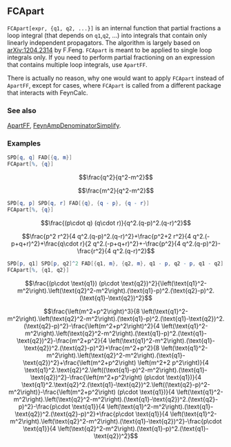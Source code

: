 ## FCApart

`FCApart[expr, {q1, q2, ...}]` is an internal function that partial fractions a loop integral (that depends on `q1`,`q2`, ...) into integrals that contain only linearly independent propagators. The algorithm is largely based on [arXiv:1204.2314](https://arxiv.org/abs/1204.2314) by F.Feng. `FCApart` is meant to be applied to single loop integrals only. If you need to perform partial fractioning on an expression that contains multiple loop integrals, use `ApartFF`.

There is actually no reason, why one would want to apply `FCApart` instead of `ApartFF`, except for cases, where `FCApart` is called from a different package that interacts with FeynCalc.

### See also

[ApartFF](ApartFF), [FeynAmpDenominatorSimplify](FeynAmpDenominatorSimplify).

### Examples

```mathematica
SPD[q, q] FAD[{q, m}]
FCApart[%, {q}]
```

$$\frac{q^2}{q^2-m^2}$$

$$\frac{m^2}{q^2-m^2}$$

```mathematica
SPD[q, p] SPD[q, r] FAD[{q}, {q - p}, {q - r}]
FCApart[%, {q}]
```

$$\frac{(p\cdot q) (q\cdot r)}{q^2.(q-p)^2.(q-r)^2}$$

$$\frac{p^2 r^2}{4 q^2.(q-p)^2.(q-r)^2}+\frac{p^2+2 r^2}{4 q^2.(-p+q+r)^2}+\frac{q\cdot r}{2 q^2.(-p+q+r)^2}+-\frac{p^2}{4 q^2.(q-p)^2}-\frac{r^2}{4 q^2.(q-r)^2}$$

```mathematica
SPD[p, q1] SPD[p, q2]^2 FAD[{q1, m}, {q2, m}, q1 - p, q2 - p, q1 - q2]
FCApart[%, {q1, q2}]
```

$$\frac{(p\cdot \text{q1}) (p\cdot \text{q2})^2}{\left(\text{q1}^2-m^2\right).\left(\text{q2}^2-m^2\right).(\text{q1}-p)^2.(\text{q2}-p)^2.(\text{q1}-\text{q2})^2}$$

$$\frac{\left(m^2+p^2\right)^3}{8 \left(\text{q1}^2-m^2\right).\left(\text{q2}^2-m^2\right).(\text{q1}-p)^2.(\text{q1}-\text{q2})^2.(\text{q2}-p)^2}-\frac{\left(m^2+p^2\right)^2}{4 \left(\text{q1}^2-m^2\right).\left(\text{q2}^2-m^2\right).(\text{q1}-p)^2.(\text{q1}-\text{q2})^2}-\frac{m^2+p^2}{4 \left(\text{q1}^2-m^2\right).(\text{q1}-\text{q2})^2.(\text{q2}-p)^2}+\frac{m^2+p^2}{8 \left(\text{q1}^2-m^2\right).\left(\text{q2}^2-m^2\right).(\text{q1}-\text{q2})^2}+\frac{\left(m^2+p^2\right) \left(m^2+2 p^2\right)}{4 \text{q1}^2.\text{q2}^2.\left((\text{q1}-p)^2-m^2\right).(\text{q1}-\text{q2})^2}-\frac{\left(m^2+p^2\right) (p\cdot \text{q1})}{4 \text{q1}^2.\text{q2}^2.(\text{q1}-\text{q2})^2.\left((\text{q2}-p)^2-m^2\right)}-\frac{\left(m^2+p^2\right) (p\cdot \text{q1})}{4 \left(\text{q1}^2-m^2\right).\left(\text{q2}^2-m^2\right).(\text{q1}-\text{q2})^2.(\text{q2}-p)^2}-\frac{p\cdot \text{q1}}{4 \left(\text{q1}^2-m^2\right).(\text{q1}-\text{q2})^2.(\text{q2}-p)^2}+\frac{p\cdot \text{q1}}{4 \left(\text{q1}^2-m^2\right).\left(\text{q2}^2-m^2\right).(\text{q1}-\text{q2})^2}-\frac{p\cdot \text{q1}}{4 \left(\text{q2}^2-m^2\right).(\text{q1}-p)^2.(\text{q1}-\text{q2})^2}$$